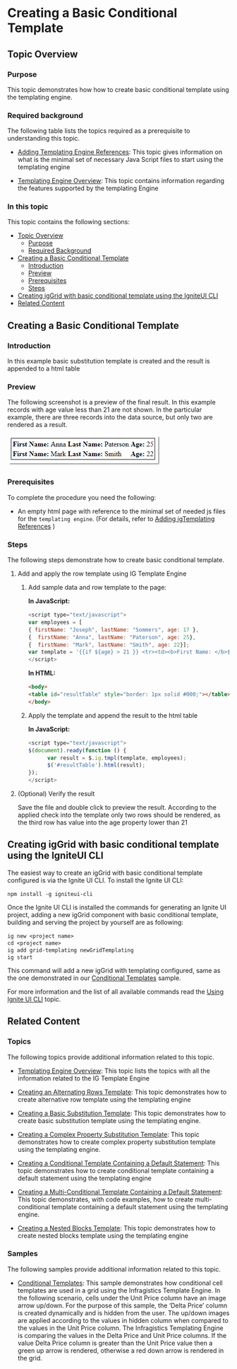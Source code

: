 ﻿<!--
|metadata|
{
    "fileName": "creating-basic-conditional-template",
    "controlName": "igTemplating Engine",
    "tags": ["How Do I","Templating"]
}
|metadata|
-->

# Creating a Basic Conditional Template

## <a id="topic-overview"></a>Topic Overview
### <a id="purpose"></a>Purpose

This topic demonstrates how how to create basic conditional template using the templating engine.

### <a id="required-background"></a>Required background

The following table lists the topics required as a prerequisite to understanding this topic.

- [Adding Templating Engine References](Adding-igTemplating-References.html): This topic gives information on what is the minimal set of necessary Java Script files to start using the templating engine

- [Templating Engine Overview](igTemplating-Overview.html): This topic contains information regarding the features supported by the templating Engine

### In this topic

This topic contains the following sections:

-   [Topic Overview](#topic-overview)
    -   [Purpose](#purpose)
    -   [Required Background](#required-background)
-   [Creating a Basic Conditional Template](#basic-traditional-template)
    -   [Introduction](#introduction)
    -   [Preview](#preview)
    -   [Prerequisites](#prerequisites)
    -   [Steps](#steps)
- [Creating igGrid with basic conditional template using the IgniteUI CLI](##adding-using-CLI)
-   [Related Content](#related-content)


## <a id="basic-traditional-template"></a>Creating a Basic Conditional Template
### <a id="introduction"></a>Introduction

In this example basic substitution template is created and the result is appended to a html table

### <a id="preview"></a>Preview

The following screenshot is a preview of the final result. In this example records with age value less than 21 are not shown. In the particular example, there are three records into the data source, but only two are rendered as a result.

![](images/%28Walkthrough%29Creating_Basic_Conditional_Template_1.png)

### <a id="prerequisites"></a>Prerequisites

To complete the procedure you need the following:

-   An empty html page with reference to the minimal set of needed js files for the `templating engine`. (For details, refer to [Adding igTemplating References](Adding-igTemplating-References.html) )

### <a id="steps"></a>Steps

The following steps demonstrate how to create basic conditional template.

1.  Add and apply the row template using IG Template Engine

	1. Add sample data and row template to the page:
	
		**In JavaScript:**
		
		```js
		<script type="text/javascript">
		var employees = [
		{ firstName: "Joseph", lastName: "Sommers", age: 17 },
		{  firstName: "Anna", lastName: "Paterson", age: 25}, 
		{  firstName: "Mark", lastName: "Smith", age: 22}];
		var template = '{{if ${age} > 21 }} <tr><td><b>First Name: </b>${firstName}</td><td><b>Last Name: </b>${lastName}</td><td><b>Age: </b>${age}</td></tr> {{/if}}';
		</script>
		```
		
		**In HTML:**
		
		```html
		<body>
		<table id="resultTable" style="border: 1px solid #000;"></table>
		</body>
		```
	
	2. Apply the template and append the result to the html table
	
		**In JavaScript:**
		
		```js
		<script type="text/javascript">
		$(document).ready(function () {
		      var result = $.ig.tmpl(template, employees);
		      $('#resultTable').html(result);
		});
		</script>
		```

2.  (Optional) Verify the result

	Save the file and double click to preview the result. According to the applied check into the template only two rows should be rendered, as the third row has value into the age property lower than 21

## <a id="adding-using-CLI"></a> Creating igGrid with basic conditional template using the IgniteUI CLI
The easiest way to create an igGrid with basic conditional template configured is via the Ignite UI CLI. 
To install the Ignite UI CLI:
```
npm install -g igniteui-cli
```
Once the Ignite UI CLI is installed the commands for generating an Ignite UI project, adding a new igGrid component with basic conditional template, building and serving the project by yourself are as following:
```
ig new <project name>
cd <project name>
ig add grid-templating newGridTemplating
ig start
```
   
This command will add a new igGrid with templating configured, same as the one demonstrated in our [Conditional Templates](%%SamplesUrl%%/templating-engine/conditional-templates) sample.
 
 For more information and the list of all available commands read the [Using Ignite UI CLI](Using-Ignite-UI-CLI.html) topic.



## <a id="related-content"></a>Related Content
### Topics

The following topics provide additional information related to this topic.

- [Templating Engine Overview](igTemplating-Overview.html): This topic lists the topics with all the information related to the IG Template Engine

- [Creating an Alternating Rows Template](Creating-an-Alternating-Rows-Template-%28igTemplating%29.html): This topic demonstrates how to create alternative row template using the templating engine

- [Creating a Basic Substitution Template](Creating-Basic-Substitution-Template.html): This topic demonstrates how to create basic substitution template using the templating engine.

- [Creating a Complex Property Substitution Template](Creating-Complex-Property-Substitution-Template.html): This topic demonstrates how to create complex property substitution template using the templating engine.

- [Creating a Conditional Template Containing a Default Statement](Creating-Conditional-Template-Containing-Default-Statement.html): This topic demonstrates how to create conditional template containing a default statement using the templating engine

- [Creating a Multi-Conditional Template Containing a Default Statement](Creating-Multi-Conditional-Template-Containing-Default-Statement.html): This topic demonstrates, with code examples, how to create multi-conditional template containing a default statement using the templating engine.

- [Creating a Nested Blocks Template](Creating-Nested-Blocks-Template.html): This topic demonstrates how to create nested blocks template using the templating engine

### Samples

The following samples provide additional information related to this topic.

- [Conditional Templates](%%SamplesUrl%%/templating-engine/conditional-templates): This sample demonstrates how conditional cell templates are used in a grid using the Infragistics Template Engine. In the following scenario, cells under the Unit Price column have an image arrow up/down. For the purpose of this sample, the ‘Delta Price’ column is created dynamically and is hidden from the user. The up/down images are applied according to the values in hidden column when compared to the values in the Unit Price column. The Infragistics Templating Engine is comparing the values in the Delta Price and Unit Price columns. If the value Delta Price column is greater than the Unit Price value then a green up arrow is rendered, otherwise a red down arrow is rendered in the grid.